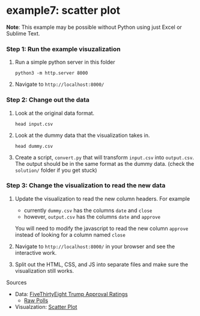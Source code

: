 # example7: scatter plot

**Note**: This example may be possible without Python using just Excel or Sublime Text.

### Step 1: Run the example visuzalization

1. Run a simple python server in this folder

    ```
    python3 -m http.server 8000
    ```
    
2. Navigate to `http://localhost:8000/`

### Step 2: Change out the data

1. Look at the original data format.

    ```
    head input.csv
    ```

2. Look at the dummy data that the visualization takes in.

    ```
    head dummy.csv
    ```

3. Create a script, `convert.py` that will transform `input.csv` into `output.csv`. The output should be in the same format as the dummy data. (check the `solution/` folder if you get stuck)

### Step 3: Change the visualization to read the new data

1. Update the visualization to read the new column headers. For example
	- currently `dummy.csv` has the columns `date` and `close`
	- however, `output.csv` has the columns `date` and `approve`
	
	You will need to modify the javascript to read the new column `approve` instead of looking for a column named `close`

2. Navigate to `http://localhost:8000/` in your browser and see the interactive work.

3. Split out the HTML, CSS, and JS into separate files and make sure the visualization still works.

Sources
- Data: [FiveThirtyEight Trump Approval Ratings](https://projects.fivethirtyeight.com/trump-approval-ratings/)
	- [Raw Polls](https://projects.fivethirtyeight.com/trump-approval-data/approval_polllist.csv)
- Visualzation: [Scatter Plot](https://bl.ocks.org/d3noob/6f082f0e3b820b6bf68b78f2f7786084)
